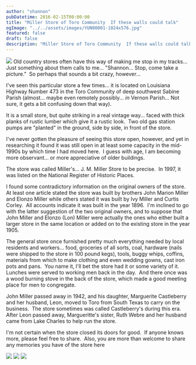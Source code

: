 ```yaml
---
author: "shannon"
pubDatetime: 2016-02-15T00:00:00
title: "Miller Store of Toro Community  If these walls could talk"
ogImage: "../../assets/images/YUN00001-1024x576.jpg"
featured: false
draft: false
description: "Miller Store of Toro Community  If these walls could talk"
---
```


![](@assets/images/YUN00001-1024x576.jpg) Old country stores often have this way of making me stop in my tracks... Just something about them calls to me... "Shannon... Stop, come take a picture."  So perhaps that sounds a bit crazy, however...

<!--more-->

I've seen this particular store a few times... it is located on Louisiana Highway Number 473 in the Toro Community of deep southwest Sabine Parish (almost... maybe even remotely possibly... _in_ Vernon Parish... Not sure, it gets a bit confusing down that way).

It is a small store, but quite striking in a real vintage way... faced with thick planks of rustic lumber which give it a rustic look.  Two old gas station pumps are "planted" in the ground, side by side, in front of the store.

I've never gotten the pleasure of seeing this store open, however, and yet in researching it found it was still open in at least some capacity in the mid-1990s by which time I had moved here.  I guess with age, I am becoming more observant... or more appreciative of older buildings.

The store was called Miller's... J. M. Miller Store to be precise.  In 1997, it was listed on the National Register of Historic Places.

I found some contradictory information on the original owners of the store.  At least one article stated the store was built by brothers John Marion Miller and Elonzo Miller while others stated it was built by Ivy Miller and Curtis Corley.  All accounts indicate it was built in the year 1896.  I'm inclined to go with the latter suggestion of the two original owners, and to suppose that John Miller and Elonzo (Lon) Miller were actually the ones who either built a larger store in the same location or added on to the existing store in the year 1905.

The general store once furnished pretty much everything needed by local residents and workers... food, groceries of all sorts, coal, hardware (nails were shipped to the store in 100 pound kegs), tools, buggy whips, coffins, materials from which to make clothing and even wedding gowns, cast iron pots and pans.  You name it, I'll bet the store had it or some variety of it.  Lunches were served to working men back in the day.  And there once was a wood burning stove in the back of the store, which made a good meeting place for men to congregate.

John Miller passed away in 1942, and his daughter, Marguerite Castleberry and her husband, Leon, moved to Toro from South Texas to carry on the business.  The store sometimes was called Castleberry's during this era.  After Leon passed away, Margueritte's sister, Ruth Webre and her husband came from Lake Charles to help run the store.

I'm not certain when the store closed its doors for good.  If anyone knows more, please feel free to share.  Also, you are more than welcome to share any memories you have of the store here 

![](@assets/images/YUN00006-1-1024x576.jpg) ![](@assets/images/YUN00007-1024x576.jpg) ![](@assets/images/YUN00008-1024x576.jpg)
